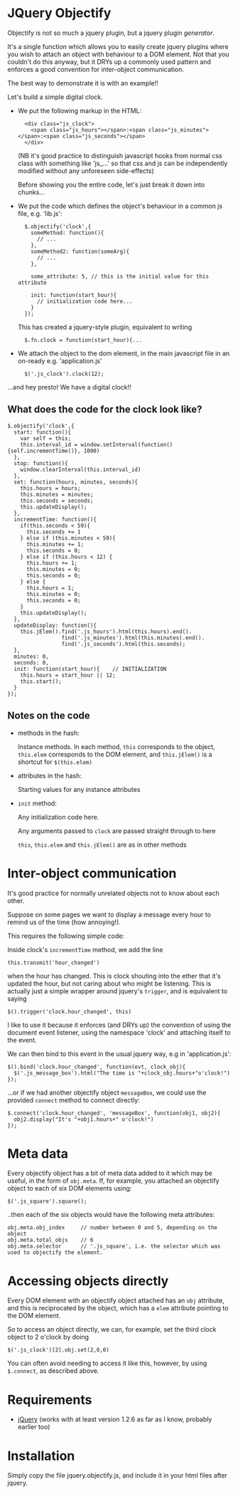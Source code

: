JQuery Objectify
================

Objectify is not so much a jquery plugin, but a jquery plugin *generator*.

It's a single function which allows you to easily create jquery plugins where you wish to attach an object with behaviour to a DOM element.
Not that you couldn't do this anyway, but it DRYs up a commonly used pattern and enforces a good convention for inter-object communication.

The best way to demonstrate it is with an example!!

Let's build a simple digital clock.

- We put the following markup in the HTML:

        <div class="js_clock">
          <span class="js_hours"></span>:<span class="js_minutes"></span>:<span class="js_seconds"></span>
        </div>
    
    (NB it's good practice to distinguish javascript hooks from normal css class with something like 'js_...' so that css and js can be independently modified without any unforeseen side-effects)

    Before showing you the entire code, let's just break it down into chunks...

- We put the code which defines the object's behaviour in a common js file, e.g. 'lib.js':

        $.objectify('clock',{
          someMethod: function(){
            // ...
          },
          someMethod2: function(someArg){
            // ...
          },
          
          some_attribute: 5, // this is the initial value for this attribute
          
          init: function(start_hour){
            // initialization code here...
          }
        });

    This has created a jquery-style plugin, equivalent to writing
        
        $.fn.clock = function(start_hour){...

- We attach the object to the dom element, in the main javascript file in an on-ready e.g. 'application.js'

        $('.js_clock').clock(12);

...and hey presto! We have a digital clock!!

What does the code for the clock look like?
-------------

    $.objectify('clock',{
      start: function(){
        var self = this;
        this.interval_id = window.setInterval(function(){self.incrementTime()}, 1000)
      },
      stop: function(){
        window.clearInterval(this.interval_id)
      },
      set: function(hours, minutes, seconds){
        this.hours = hours;
        this.minutes = minutes;
        this.seconds = seconds;
        this.updateDisplay();
      },
      incrementTime: function(){
        if(this.seconds < 59){
          this.seconds += 1
        } else if (this.minutes < 59){
          this.minutes += 1;
          this.seconds = 0;
        } else if (this.hours < 12) {
          this.hours += 1;
          this.minutes = 0;
          this.seconds = 0;
        } else {
          this.hours = 1;
          this.minutes = 0;
          this.seconds = 0;
        }
        this.updateDisplay();
      },
      updateDisplay: function(){
        this.jElem().find('.js_hours').html(this.hours).end().
                     find('.js_minutes').html(this.minutes).end().
                     find('.js_seconds').html(this.seconds);
      },
      minutes: 0,
      seconds: 0,
      init: function(start_hour){    // INITIALIZATION
        this.hours = start_hour || 12;
        this.start();
      }
    });


Notes on the code
-----------------
- methods in the hash:

    Instance methods.
    In each method, `this` corresponds to the object, `this.elem` corresponds to the DOM element, and `this.jElem()` is a shortcut for `$(this.elem)`

- attributes in the hash:

    Starting values for any instance attributes

- `init` method:

    Any initialization code here.
    
    Any arguments passed to `clock` are passed straight through to here
    
    `this`, `this.elem` and `this.jElem()` are as in other methods


Inter-object communication
========================

It's good practice for normally unrelated objects not to know about each other.

Suppose on some pages we want to display a message every hour to remind us of the time (how annoying!).

This requires the following simple code:

Inside clock's `incrementTime` method, we add the line
        
    this.transmit('hour_changed')
    
when the hour has changed.
This is clock shouting into the ether that it's updated the hour, but not caring about who might be listening.
This is actually just a simple wrapper around jquery's `trigger`, and is equivalent to saying

    $().trigger('clock.hour_changed', this)
    
I like to use it because it enforces (and DRYs up) the convention of using the document event listener,
using the namespace 'clock' and attaching itself to the event.

We can then bind to this event in the usual jquery way, e.g in 'application.js':

    $().bind('clock.hour_changed', function(evt, clock_obj){
      $('.js_message_box').html("The time is "+clock_obj.hours+"o'clock!") 
    });

...or if we had another objectify object `messageBox`, we could use the provided `connect` method to connect directly:

    $.connect('clock.hour_changed', 'messageBox', function(obj1, obj2){
      obj2.display("It's "+obj1.hours+" o'clock!")
    });

Meta data
=========
Every objectify object has a bit of meta data added to it which may be useful, in the form of `obj.meta`.
If, for example, you attached an objectify object to each of six DOM elements using:

    $('.js_square').square();
    
..then each of the six objects would have the following meta attributes:

    obj.meta.obj_index     // number between 0 and 5, depending on the object
    obj.meta.total_objs    // 6
    obj.meta.selector      // '.js_square', i.e. the selector which was used to objectify the element.

Accessing objects directly
==========================

Every DOM element with an objectify object attached has an `obj` attribute, and this is reciprocated by the object, which
has a `elem` attribute pointing to the DOM element.

So to access an object directly, we can, for example, set the third clock object to 2 o'clock by doing

    $('.js_clock')[2].obj.set(2,0,0)

You can often avoid needing to access it like this, however, by using `$.connect`, as described above.

Requirements
===========
- [jQuery](http://jquery.com/) (works with at least version 1.2.6 as far as I know, probably earlier too)

Installation
============
Simply copy the file jquery.objectify.js, and include it in your html files after jquery.